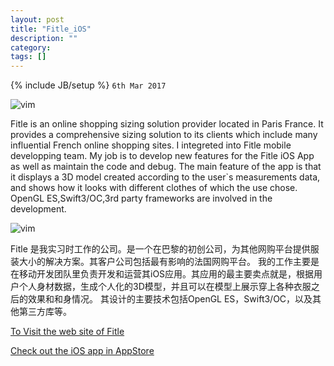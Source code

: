 ```yaml
---
layout: post
title: "Fitle_iOS"
description: ""
category: 
tags: []
---
```

{% include JB/setup %}
`6th Mar 2017`

![vim](assets/images/fitle.jpeg)

Fitle is an online shopping sizing solution provider located in Paris France. It provides a comprehensive sizing solution to its clients which include many influential French online shopping sites. 
I integreted into Fitle mobile developping team. My job is to develop new features for the Fitle iOS App as well as maintain the code and debug.
The main feature of the app is that it displays a 3D model created according to the user`s measurements data, and shows how it looks with different clothes of which the use chose. 
OpenGL ES,Swift3/OC,3rd party frameworks are involved in the development.

![vim](assets/images/fitle_screen.jpeg)

Fitle 是我实习时工作的公司。是一个在巴黎的初创公司，为其他网购平台提供服装大小的解决方案。其客户公司包括最有影响的法国网购平台。
我的工作主要是在移动开发团队里负责开发和运营其iOS应用。其应用的最主要卖点就是，根据用户个人身材数据，生成个人化的3D模型，并且可以在模型上展示穿上各种衣服之后的效果和和身情况。
其设计的主要技术包括OpenGL ES，Swift3/OC，以及其他第三方库等。

[To Visit the web site of Fitle](https://fitle.com/)

[Check out the iOS app in AppStore](https://itunes.apple.com/fr/app/fitle/id1013056779?l=en&mt=8)